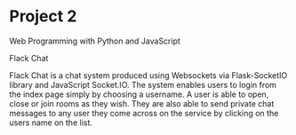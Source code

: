 # Project 2

Web Programming with Python and JavaScript

Flack Chat

Flack Chat is a chat system produced using Websockets via Flask-SocketIO library and JavaScript Socket.IO. The system enables users to login from the index page simply by choosing a username. A user is able to open, close or join rooms as they wish. They are also able to send private chat messages to any user they come across on the service by clicking on the users name on the list.
